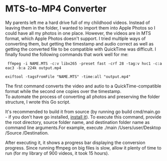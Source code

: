# MTS-to-MP4 Converter

My parents left me a hard drive full of my childhood videos. Instead of leaving them in the folder, I wanted to import them into Apple Photos so I could have all my photos in one place. However, the videos are in MTS format, which Apple Photos doesn't support. I tried multiple ways of converting them, but getting the timestamp and audio correct as well as getting the converted file to be compatible with QuickTime was difficult. I finally found the following commands that work well for me:

```
 ffmpeg -i NAME.MTS -c:v libx265 -preset fast -crf 28 -tag:v hvc1 -c:a eac3 -b:a 224k output.mp4

exiftool -tagsFromFile "NAME.MTS" -time:all "output.mp4"
```

The first command converts the video and autio to a QuickTime-compatible format while the second one copies over the timestamp.  
To automate the process of converting all photos and preserving the folder structure, I wrote this Go script.

It's recommended to build it from source (by running go build cmd/main.go - if you don't have go installed, [install it](https://go.dev/doc/install)). 
To execute this command, provide the root directory, source folder name, and destination folder name as command line arguments.For example, execute ./main /Users/user/Desktop /Source /Destination.

After executing it, it shows a progress bar displaying the conversion progress. Since running ffmpeg on big files is slow, allow it plenty of time to run (for my library of 900 videos, it took 15 hours). 
